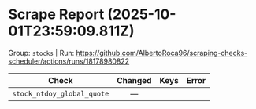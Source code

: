 # Scrape Report (2025-10-01T23:59:09.811Z)

Group: `stocks`  |  Run: https://github.com/AlbertoRoca96/scraping-checks-scheduler/actions/runs/18178980822

| Check | Changed | Keys | Error |
|---|:---:|:--|:--|
| `stock_ntdoy_global_quote` | — |  |  |
